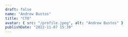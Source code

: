 ```yaml
---
draft: false
name: "Andrew Bustos"
title: "CTO"
avatar: { src: "/profile.jpeg", alt: "Andrew Bustos" }
publishDate: "2022-11-07 15:39"
---
```


